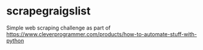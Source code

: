 # scrapegraigslist
Simple web scraping challenge as part of https://www.cleverprogrammer.com/products/how-to-automate-stuff-with-python
